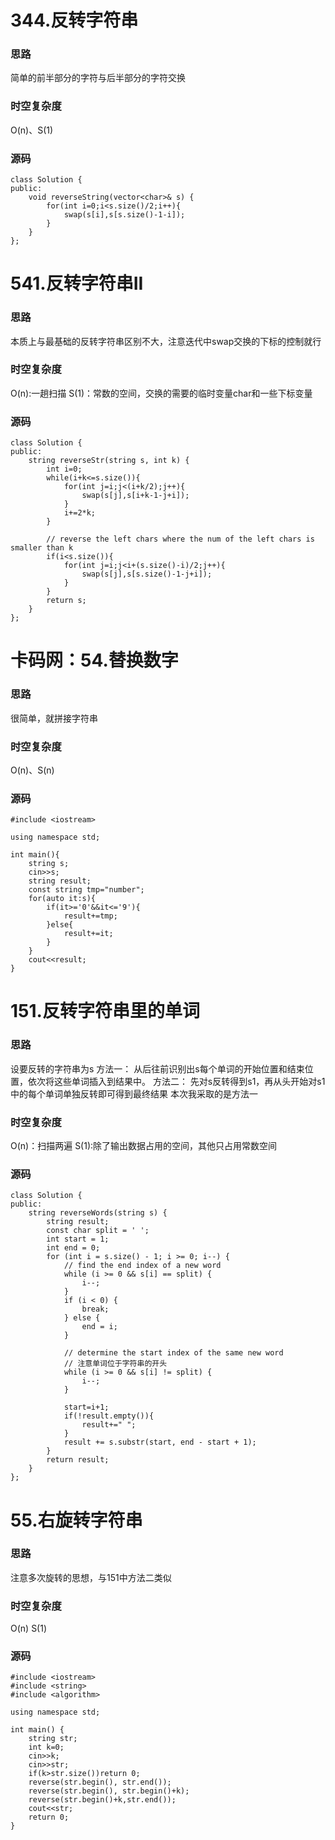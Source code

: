 # 344.反转字符串
### 思路
简单的前半部分的字符与后半部分的字符交换
### 时空复杂度
O(n)、S(1)
### 源码
```
class Solution {  
public:  
    void reverseString(vector<char>& s) {  
        for(int i=0;i<s.size()/2;i++){  
            swap(s[i],s[s.size()-1-i]);  
        }  
    }  
};
```

# 541.反转字符串II
### 思路
本质上与最基础的反转字符串区别不大，注意迭代中swap交换的下标的控制就行
### 时空复杂度
O(n):一趟扫描
S(1)：常数的空间，交换的需要的临时变量char和一些下标变量
### 源码
```
class Solution {  
public:  
    string reverseStr(string s, int k) {  
        int i=0;  
        while(i+k<=s.size()){  
            for(int j=i;j<(i+k/2);j++){  
                swap(s[j],s[i+k-1-j+i]);  
            }  
            i+=2*k;  
        }  
  
        // reverse the left chars where the num of the left chars is smaller than k  
        if(i<s.size()){  
            for(int j=i;j<i+(s.size()-i)/2;j++){  
                swap(s[j],s[s.size()-1-j+i]);  
            }  
        }  
        return s;  
    }  
};
```

# 卡码网：54.替换数字
### 思路
很简单，就拼接字符串
### 时空复杂度
O(n)、S(n)
### 源码
```
#include <iostream>

using namespace std;

int main(){
    string s;
    cin>>s;
    string result;
    const string tmp="number";
    for(auto it:s){
        if(it>='0'&&it<='9'){
            result+=tmp;
        }else{
            result+=it;
        }
    }
    cout<<result;
}
```

# 151.反转字符串里的单词
### 思路
设要反转的字符串为s
方法一：
从后往前识别出s每个单词的开始位置和结束位置，依次将这些单词插入到结果中。
方法二：
先对s反转得到s1，再从头开始对s1中的每个单词单独反转即可得到最终结果
本次我采取的是方法一
### 时空复杂度
O(n)：扫描两遍
S(1):除了输出数据占用的空间，其他只占用常数空间
### 源码
```
class Solution {  
public:  
    string reverseWords(string s) {  
        string result;  
        const char split = ' ';  
        int start = 1;  
        int end = 0;  
        for (int i = s.size() - 1; i >= 0; i--) {  
            // find the end index of a new word  
            while (i >= 0 && s[i] == split) {  
                i--;  
            }  
            if (i < 0) {  
                break;  
            } else {  
                end = i;  
            }  
  
            // determine the start index of the same new word  
            // 注意单词位于字符串的开头  
            while (i >= 0 && s[i] != split) {  
                i--;  
            }  
  
            start=i+1;  
            if(!result.empty()){  
                result+=" ";  
            }  
            result += s.substr(start, end - start + 1);  
        }  
        return result;  
    }  
};
```

# 55.右旋转字符串
### 思路
注意多次旋转的思想，与151中方法二类似
### 时空复杂度
O(n)
S(1)
### 源码
```
#include <iostream>
#include <string>
#include <algorithm>

using namespace std;

int main() {
    string str;
    int k=0;
    cin>>k;
    cin>>str;
    if(k>str.size())return 0;
    reverse(str.begin(), str.end());
    reverse(str.begin(), str.begin()+k);
    reverse(str.begin()+k,str.end());
    cout<<str;
    return 0;
}
```